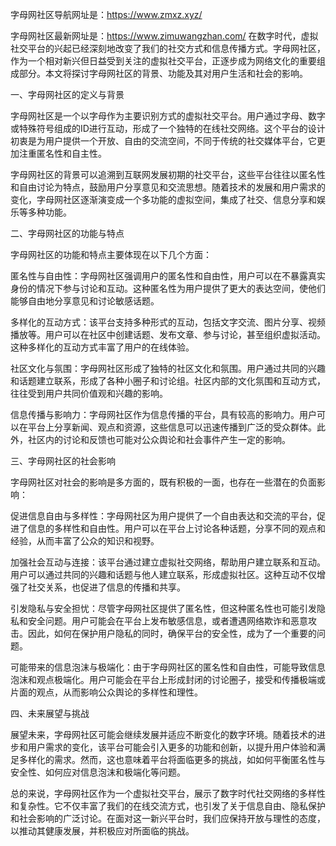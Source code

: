 字母网社区导航网址是：https://www.zmxz.xyz/

字母网社区最新网址是：https://www.zimuwangzhan.com/
在数字时代，虚拟社交平台的兴起已经深刻地改变了我们的社交方式和信息传播方式。字母网社区，作为一个相对新兴但日益受到关注的虚拟社交平台，正逐步成为网络文化的重要组成部分。本文将探讨字母网社区的背景、功能及其对用户生活和社会的影响。

一、字母网社区的定义与背景

字母网社区是一个以字母作为主要识别方式的虚拟社交平台。用户通过字母、数字或特殊符号组成的ID进行互动，形成了一个独特的在线社交网络。这个平台的设计初衷是为用户提供一个开放、自由的交流空间，不同于传统的社交媒体平台，它更加注重匿名性和自主性。

字母网社区的背景可以追溯到互联网发展初期的社交平台，这些平台往往以匿名性和自由讨论为特点，鼓励用户分享意见和交流思想。随着技术的发展和用户需求的变化，字母网社区逐渐演变成一个多功能的虚拟空间，集成了社交、信息分享和娱乐等多种功能。

二、字母网社区的功能与特点

字母网社区的功能和特点主要体现在以下几个方面：

匿名性与自由性：字母网社区强调用户的匿名性和自由性，用户可以在不暴露真实身份的情况下参与讨论和互动。这种匿名性为用户提供了更大的表达空间，使他们能够自由地分享意见和讨论敏感话题。

多样化的互动方式：该平台支持多种形式的互动，包括文字交流、图片分享、视频播放等。用户可以在社区中创建话题、发布文章、参与讨论，甚至组织虚拟活动。这种多样化的互动方式丰富了用户的在线体验。

社区文化与氛围：字母网社区形成了独特的社区文化和氛围。用户通过共同的兴趣和话题建立联系，形成了各种小圈子和讨论组。社区内部的文化氛围和互动方式，往往受到用户共同价值观和兴趣的影响。

信息传播与影响力：字母网社区作为信息传播的平台，具有较高的影响力。用户可以在平台上分享新闻、观点和资源，这些信息可以迅速传播到广泛的受众群体。此外，社区内的讨论和反馈也可能对公众舆论和社会事件产生一定的影响。

三、字母网社区的社会影响

字母网社区对社会的影响是多方面的，既有积极的一面，也存在一些潜在的负面影响：

促进信息自由与多样性：字母网社区为用户提供了一个自由表达和交流的平台，促进了信息的多样性和自由性。用户可以在平台上讨论各种话题，分享不同的观点和经验，从而丰富了公众的知识和视野。

加强社会互动与连接：该平台通过建立虚拟社交网络，帮助用户建立联系和互动。用户可以通过共同的兴趣和话题与他人建立联系，形成虚拟社区。这种互动不仅增强了社交关系，也促进了信息的传播和共享。

引发隐私与安全担忧：尽管字母网社区提供了匿名性，但这种匿名性也可能引发隐私和安全问题。用户可能会在平台上发布敏感信息，或者遭遇网络欺诈和恶意攻击。因此，如何在保护用户隐私的同时，确保平台的安全性，成为了一个重要的问题。

可能带来的信息泡沫与极端化：由于字母网社区的匿名性和自由性，可能导致信息泡沫和观点极端化。用户可能会在平台上形成封闭的讨论圈子，接受和传播极端或片面的观点，从而影响公众舆论的多样性和理性。

四、未来展望与挑战

展望未来，字母网社区可能会继续发展并适应不断变化的数字环境。随着技术的进步和用户需求的变化，该平台可能会引入更多的功能和创新，以提升用户体验和满足多样化的需求。然而，这也意味着平台将面临更多的挑战，如如何平衡匿名性与安全性、如何应对信息泡沫和极端化等问题。

总的来说，字母网社区作为一个虚拟社交平台，展示了数字时代社交网络的多样性和复杂性。它不仅丰富了我们的在线交流方式，也引发了关于信息自由、隐私保护和社会影响的广泛讨论。在面对这一新兴平台时，我们应保持开放与理性的态度，以推动其健康发展，并积极应对所面临的挑战。
